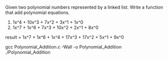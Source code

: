 Given two polynomial numbers represented by a linked list. Write a function that add polynomial equations.
1. 1x^4 + 10x^3 + 7x^2 + 3x^1 + 1x^0
2. 1x^7 + 1x^6 + 7x^3 + 10x^2 + 2x^1 + 8x^0

result = 1x^7 + 1x^6 + 1x^4 + 17x^3 + 17x^2 + 5x^1 + 9x^0

gcc Polynomial_Addition.c -Wall -o Polynomial_Addition 
./Polynomial_Addition
